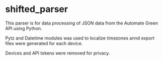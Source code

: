 # shifted_parser

This parser is for data processing of JSON data from the Automate Green API using Python.

Pytz and Datetime modules was used to localize timezones annd export files were generated for each device.

Devices and API tokens were removed for privacy.

